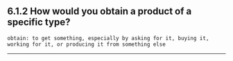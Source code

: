 ## 6.1.2 How would you obtain a product of a specific type?
	obtain: to get something, especially by asking for it, buying it, working for it, or producing it from something else
----------------------------------------------------------------------------
